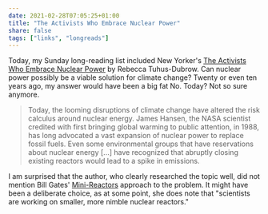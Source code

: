 ```yaml
---
date: 2021-02-28T07:05:25+01:00
title: "The Activists Who Embrace Nuclear Power"
share: false
tags: ["links", "longreads"]
---
```

Today, my Sunday long-reading list included New Yorker's [The Activists Who
Embrace Nuclear Power][1] by Rebecca Tuhus-Dubrow. Can nuclear power possibly
be a viable solution for climate change? Twenty or even ten years ago, my
answer would have been a big fat No. Today? Not so sure anymore.

> Today, the looming disruptions of climate change have altered the risk
> calculus around nuclear energy. James Hansen, the NASA scientist credited
> with first bringing global warming to public attention, in 1988, has long
> advocated a vast expansion of nuclear power to replace fossil fuels. Even
> some environmental groups that have reservations about nuclear energy [...]
> have recognized that abruptly closing existing reactors would lead to a spike
> in emissions.

I am surprised that the author, who clearly researched the topic well, did not
mention Bill Gates' [Mini-Reactors][2] approach to the problem. It might have
been a deliberate choice, as at some point, she does note that "scientists are
working on smaller, more nimble nuclear reactors."



 [1]: https://www.newyorker.com/tech/annals-of-technology/the-activists-who-embrace-nuclear-power
 [2]: https://www.forbes.com/sites/scottcarpenter/2020/08/31/bill-gates-nuclear-firm-says-new-reactor-can-backstop-grid-with-molten-salt-storage/
 [rss]: https://nicolaiarocci.com/index.xml
 [tw]: http://twitter.com/nicolaiarocci
 [nl]: https://buttondown.email/nicolaiarocci
